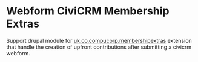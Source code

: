 # Webform CiviCRM Membership Extras

Support drupal module for [uk.co.compucorp.membershipextras](https://github.com/compucorp/uk.co.compucorp.membershipextras) extension that handle the creation of upfront contributions after submitting a civicrm webform.

